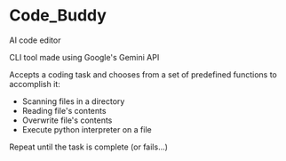 # Code_Buddy
AI code editor 

CLI tool made using Google's Gemini API

Accepts a coding task and chooses from a set of predefined functions to accomplish it:
- Scanning files in a directory
- Reading file's contents
- Overwrite file's contents
- Execute python interpreter on a file

Repeat until the task is complete (or fails...)